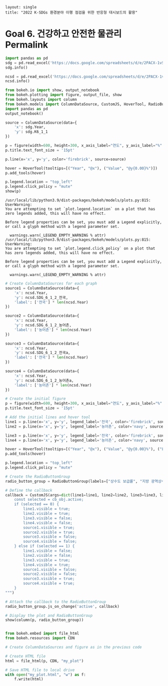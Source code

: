 ```
layout: single
title: "2022 K-SDGs 환경분야 이행 점검을 위한 반응형 대시보드의 활용"
```
# Goal 6. 건강하고 안전한 물관리Permalink

```python
import pandas as pd
sdg = pd.read_excel('https://docs.google.com/spreadsheets/d/e/2PACX-1vSheI7FJzY_d4HdGA-oNvCcqvG6-f9L99lkw46WQmSj2zzdYAsmWy7FmHJKJ-pujg/pub?output=xlsx')
sdg.info()
```


```python
ncsd = pd.read_excel('https://docs.google.com/spreadsheets/d/e/2PACX-1vRYK8GLD42gFbXu1FZaL07cPkQ87ggC4kvzcJJ7K09v_31NkcelD6Mvf0ID3i6hTA/pub?output=xlsx')
ncsd.info()
```


```python
from bokeh.io import show, output_notebook
from bokeh.plotting import figure, output_file, show
from bokeh.layouts import column
from bokeh.models import ColumnDataSource, CustomJS, HoverTool, RadioButtonGroup
import pandas as pd
output_notebook()
```


```python
source = ColumnDataSource(data={
    'x': sdg.Year,
    'y': sdg.K6_1_1
})

p = figure(width=600, height=300, x_axis_label="연도", y_axis_label="%", title="안전하게 관리되는 식수서비스를 이용하는 인구 비율(%)")
p.title.text_font_size = '15pt'

p.line(x='x', y='y', color='firebrick', source=source)

hover = HoverTool(tooltips=[("Year", "@x"), ("Value", "@y{0.00}%")])
p.add_tools(hover)

p.legend.location = "top_left"
p.legend.click_policy = "mute"
show(p)
```

    /usr/local/lib/python3.9/dist-packages/bokeh/models/plots.py:815: UserWarning: 
    You are attempting to set `plot.legend.location` on a plot that has zero legends added, this will have no effect.
    
    Before legend properties can be set, you must add a Legend explicitly, or call a glyph method with a legend parameter set.
    
      warnings.warn(_LEGEND_EMPTY_WARNING % attr)
    /usr/local/lib/python3.9/dist-packages/bokeh/models/plots.py:815: UserWarning: 
    You are attempting to set `plot.legend.click_policy` on a plot that has zero legends added, this will have no effect.
    
    Before legend properties can be set, you must add a Legend explicitly, or call a glyph method with a legend parameter set.
    
      warnings.warn(_LEGEND_EMPTY_WARNING % attr)






<div class="bk-root" id="9bd6e4ae-c4ae-4b78-bbef-91bcf4122df1" data-root-id="3141"></div>






```python
# Create ColumnDataSources for each graph
source1 = ColumnDataSource(data={
    'x': ncsd.Year,
    'y': ncsd.SDG_6_1_2_전국,
    'label': ['전국'] * len(ncsd.Year)
})

source2 = ColumnDataSource(data={
    'x': ncsd.Year,
    'y': ncsd.SDG_6_1_2_농어촌,
    'label': ['농어촌'] * len(ncsd.Year)
})

source3 = ColumnDataSource(data={
    'x': ncsd.Year,
    'y': ncsd.SDG_6_1_2_전국a,
    'label': ['전국'] * len(ncsd.Year)
})

source4 = ColumnDataSource(data={
    'x': ncsd.Year,
    'y': ncsd.SDG_6_1_2_농어촌a,
    'label': ['농어촌'] * len(ncsd.Year)
})

# Create the initial figure
p = figure(width=600, height=300, x_axis_label="연도", y_axis_label="%", title="상수도 보급률")
p.title.text_font_size = '15pt'

# Add the initial lines and hover tool
line1 = p.line(x='x', y='y', legend_label='전국', color='firebrick', source=source1)
line2 = p.line(x='x', y='y', legend_label='농어촌', color='navy', source=source2)

line3 = p.line(x='x', y='y', legend_label='전국', color='firebrick', source=source3)
line4 = p.line(x='x', y='y', legend_label='농어촌', color='navy', source=source4)

hover = HoverTool(tooltips=[("Year", "@x"), ("Value", "@y{0.00}%"), ("Label", "@label")])
p.add_tools(hover)

p.legend.location = "top_left"
p.legend.click_policy = "mute"

# Create the RadioButtonGroup
radio_button_group = RadioButtonGroup(labels=["상수도 보급률", "지방 광역상수도 이용 급수 보급률"], active=0)

# Define the callback
callback = CustomJS(args=dict(line1=line1, line2=line2, line3=line3, line4=line4, source1=source1, source2=source2, source3=source3, source4=source4), code="""
    const selected = cb_obj.active;
    if (selected == 0) {
        line1.visible = true;
        line2.visible = true;
        line3.visible = false;
        line4.visible = false;
        source1.visible = true;
        source2.visible = true;
        source3.visible = false;
        source4.visible = false;
    } else if (selected == 1) {
        line1.visible = false;
        line2.visible = false;
        line3.visible = true;
        line4.visible = true;
        source1.visible = false;
        source2.visible = false;      
        source3.visible = true;
        source4.visible = true;
    }
""")

# Attach the callback to the RadioButtonGroup
radio_button_group.js_on_change('active', callback)

# Display the plot and RadioButtonGroup
show(column(p, radio_button_group))
```





<div class="bk-root" id="c78bdcc2-4a04-4b8b-b8d9-a7061b841694" data-root-id="3362"></div>






```python

from bokeh.embed import file_html
from bokeh.resources import CDN

# Create ColumnDataSources and figure as in the previous code

# Create HTML file
html = file_html(p, CDN, "my_plot")

# Save HTML file to local drive
with open("my_plot.html", "w") as f:
    f.write(html)
```


```python

```
